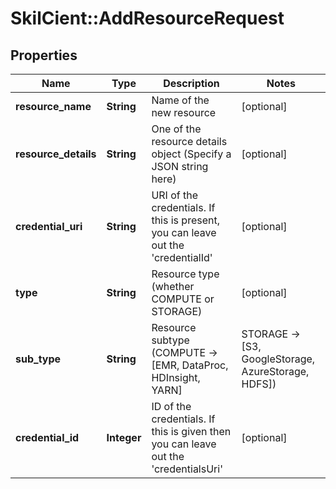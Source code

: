 # SkilCient::AddResourceRequest

## Properties
Name | Type | Description | Notes
------------ | ------------- | ------------- | -------------
**resource_name** | **String** | Name of the new resource | [optional] 
**resource_details** | **String** | One of the resource details object (Specify a JSON string here) | [optional] 
**credential_uri** | **String** | URI of the credentials. If this is present, you can leave out the &#39;credentialId&#39; | [optional] 
**type** | **String** | Resource type (whether COMPUTE or STORAGE) | [optional] 
**sub_type** | **String** | Resource subtype (COMPUTE -&gt; [EMR, DataProc, HDInsight, YARN] | STORAGE -&gt; [S3, GoogleStorage, AzureStorage, HDFS]) | [optional] 
**credential_id** | **Integer** | ID of the credentials. If this is given then you can leave out the &#39;credentialsUri&#39; | [optional] 


